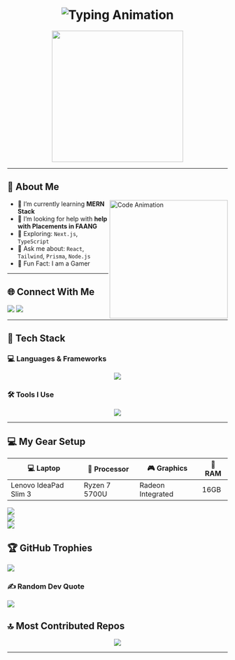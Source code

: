 <h1 align="center">
  <img src="https://readme-typing-svg.herokuapp.com?font=Fira+Code&size=25&pause=1000&center=true&vCenter=true&width=500&lines=Hi+I'm+Abisheik!;Full-Stack+Developer;" alt="Typing Animation" />
</h1>

<p align="center">
  <img src="https://sdmntprnorthcentralus.oaiusercontent.com/files/00000000-b6b4-622f-872a-5751bc00ab93/raw?se=2025-04-14T13%3A11%3A51Z&sp=r&sv=2024-08-04&sr=b&scid=340f5a2f-1602-5b7d-9059-0d94c97d9631&skoid=de76bc29-7017-43d4-8d90-7a49512bae0f&sktid=a48cca56-e6da-484e-a814-9c849652bcb3&skt=2025-04-14T04%3A31%3A44Z&ske=2025-04-15T04%3A31%3A44Z&sks=b&skv=2024-08-04&sig=ezuu0/sMX16nCzIb1CbrBSBzRmS19lRz02rQZRvhljE%3D" width="300" />
</p>

---

## 🧠 About Me

<img align="right" src="https://mir-s3-cdn-cf.behance.net/project_modules/source/06f21a161921919.63cd7887d0a70.gif" width="270" alt="Code Animation" />

- 🌱 I’m currently learning **MERN Stack**
- 🤝 I’m looking for help with **help with Placements in FAANG**
- 🧪 Exploring: `Next.js`, `TypeScript`  
- 💬 Ask me about: `React`, `Tailwind`, `Prisma`, `Node.js`  
- 🧠 Fun Fact: I am a Gamer

---

## 🌐 Connect With Me

<p align="center">

  <a href="https://www.linkedin.com/in/kumaravel4502/" target="_blank"><img src="https://skillicons.dev/icons?i=linkedin" /></a>
  <a href="mailto:Kumaravel4502q@gmail.com"><img src="https://skillicons.dev/icons?i=gmail" /></a>
</p>

---

## 🧰 Tech Stack

### 💻 Languages & Frameworks
<p align="center">
  <img src="https://skillicons.dev/icons?i=html,css,js,ts,react,nextjs,nodejs,express,mongodb,python,tailwind,bootstrap" />
</p>

### 🛠️ Tools I Use
<p align="center">
  <img src="https://skillicons.dev/icons?i=git,github,vscode,vercel,postman,prisma,npm" />
</p>

---

## 💻 My Gear Setup

| 💻 Laptop              | 🧠 Processor     | 🎮 Graphics         | 🔋 RAM   |
|------------------------|------------------|----------------------|----------|
| Lenovo IdeaPad Slim 3  | Ryzen 7 5700U    | Radeon Integrated    | 16GB      |


  ![](https://github-readme-stats.vercel.app/api?username=Kumaravel4502&theme=dark&hide_border=false&include_all_commits=true&count_private=false)<br/>
  ![](https://nirzak-streak-stats.vercel.app/?user=Kumaravel4502&theme=dark&hide_border=false)<br/>
  ![](https://github-readme-stats.vercel.app/api/top-langs/?username=Kumaravel4502&theme=dark&hide_border=false&include_all_commits=true&count_private=false&layout=compact)

## 🏆 GitHub Trophies

  ![](https://github-profile-trophy.vercel.app/?username=Kumaravel4502&theme=dark&no-frame=false&no-bg=true&margin-w=4)

### ✍️ Random Dev Quote

  ![](https://quotes-github-readme.vercel.app/api?type=horizontal&theme=dark)

## 🔝 Most Contributed Repos

<p align="center">
  <img src="https://github-contributor-stats.vercel.app/api?username=Kumaravel4502&limit=5&theme=dark&combine_all_yearly_contributions=true" />
</p>

---


